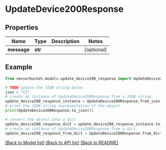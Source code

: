 # UpdateDevice200Response


## Properties

Name | Type | Description | Notes
------------ | ------------- | ------------- | -------------
**message** | **str** |  | [optional] 

## Example

```python
from sensorbucket.models.update_device200_response import UpdateDevice200Response

# TODO update the JSON string below
json = "{}"
# create an instance of UpdateDevice200Response from a JSON string
update_device200_response_instance = UpdateDevice200Response.from_json(json)
# print the JSON string representation of the object
print(UpdateDevice200Response.to_json())

# convert the object into a dict
update_device200_response_dict = update_device200_response_instance.to_dict()
# create an instance of UpdateDevice200Response from a dict
update_device200_response_from_dict = UpdateDevice200Response.from_dict(update_device200_response_dict)
```
[[Back to Model list]](../README.md#documentation-for-models) [[Back to API list]](../README.md#documentation-for-api-endpoints) [[Back to README]](../README.md)


